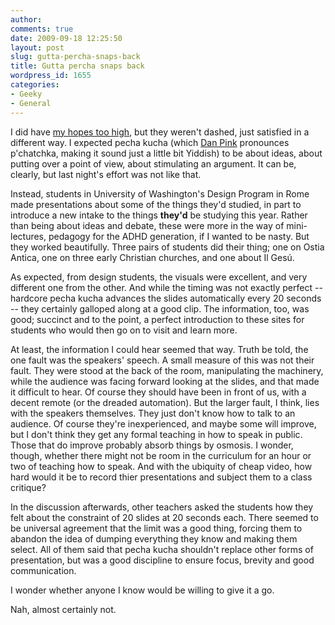 ```yaml
---
author:
comments: true
date: 2009-09-18 12:25:50
layout: post
slug: gutta-percha-snaps-back
title: Gutta percha snaps back
wordpress_id: 1655
categories:
- Geeky
- General
---
```


I did have [my hopes too high](http://jeremycherfas.net/2009/09/17/gutta-percha-pecha-kucha-whats-the-difference/), but they weren't dashed, just satisfied in a different way. I expected pecha kucha (which [Dan Pink](http://www.danpink.com/archives/2007/08/pecha_kucha.php) pronounces p'chatchka, making it sound just a little bit Yiddish) to be about ideas, about putting over a point of view, about stimulating an argument. It can be, clearly, but last night's effort was not like that.

Instead, students in University of Washington's Design Program in Rome made presentations about some of the things they'd studied, in part to introduce a new intake to the things **they'd** be studying this year. Rather than being about ideas and debate, these were more in the way of mini-lectures, pedagogy for the ADHD generation, if I wanted to be nasty. But they worked beautifully. Three pairs of students did their thing; one on Ostia Antica, one on three early Christian churches, and one about Il Gesú.  

As expected, from design students, the visuals were excellent, and very different one from the other. And while the timing was not exactly perfect -- hardcore pecha kucha advances the slides automatically every 20 seconds -- they certainly galloped along at a good clip. The information, too, was good; succinct and to the point, a perfect introduction to these sites for students who would then go on to visit and learn more.

At least, the information I could hear seemed that way. Truth be told, the one fault was the speakers' speech. A small measure of this was not their fault. They were stood at the back of the room, manipulating the machinery, while the audience was facing forward looking at the slides, and that made it difficult to hear. Of course they should have been in front of us, with a decent remote (or the dreaded automation). But the larger fault, I think, lies with the speakers themselves. They just don't know how to talk to an audience. Of course they're inexperienced, and maybe some will improve, but I don't think they get any formal teaching in how to speak in public. Those that do improve probably absorb things by osmosis. I wonder, though, whether there might not be room in the curriculum for an hour or two of teaching how to speak. And with the ubiquity of cheap video, how hard would it be to record thier presentations and subject them to a class critique?

In the discussion afterwards, other teachers asked the students how they felt about the constraint of 20 slides at 20 seconds each. There seemed to be universal agreement that the limit was a good thing, forcing them to abandon the idea of dumping everything they know and making them select. All of them said that pecha kucha shouldn't replace other forms of presentation, but was a good discipline to ensure focus, brevity and good communication.

I wonder whether anyone I know would be willing to give it a go.

Nah, almost certainly not.


